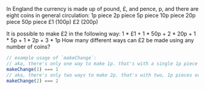 In England the currency is made up of pound, £, and pence, p, and there are eight coins in general circulation:
1p piece
2p piece
5p piece
10p piece
20p piece
50p piece
£1 (100p)
£2 (200p)

It is possible to make £2 in the following way:
1 * £1 + 1 * 50p + 2 * 20p + 1 * 5p + 1 * 2p + 3 * 1p
How many different ways can £2 be made using any number of coins?
```javascript
// example usage of `makeChange`:
// aka, there's only one way to make 1p. that's with a single 1p piece
makeChange(1) === 1
// aka, there's only two ways to make 2p. that's with two, 1p pieces or with a single 2p piece
makeChange(2) === 2
```
